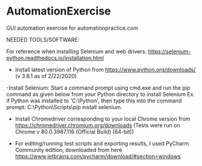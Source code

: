 # AutomationExercise
GUI automation exercise for automationpractice.com

NEEDED TOOLS/SOFTWARE:

For reference when installing Selenium and web drivers: https://selenium-python.readthedocs.io/installation.html

- Install latest version of Python from https://www.python.org/downloads/
(v 3.8.1 as of 2/22/2020)

-Install Selenium:
Start a command prompt using cmd.exe and run the pip command as given below from your Python directory to install Selenium
  Ex. if Python was installed to 'C:\Python', then type this into the command prompt:
    C:\Python\Scripts\pip install selenium.

- Install Chromedriver corresponding to your local Chrome version from https://chromedriver.chromium.org/downloads
(Tests were run on Chrome v 80.0.3987.116 (Official Build) (64-bit))

- For editing/running test scripts and exporting results, I used PyCharm Community edition, downloaded from here https://www.jetbrains.com/pycharm/download/#section=windows

